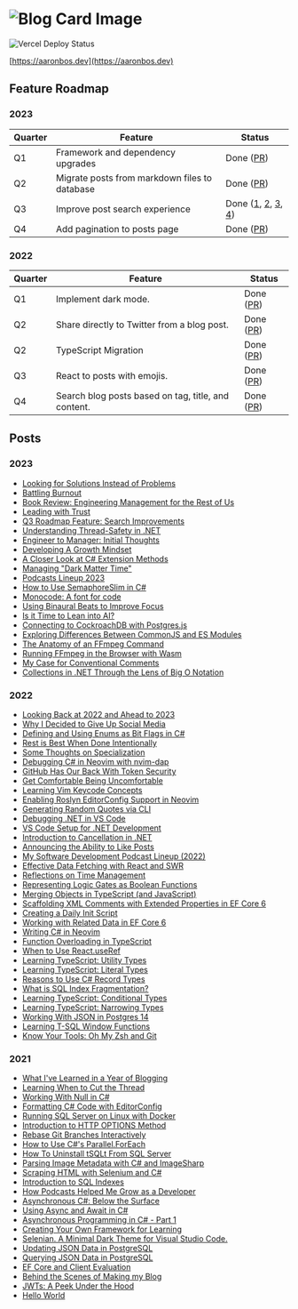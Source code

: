 # ![Blog Card Image](https://aaronbos.dev/static/card-logo.png)

![Vercel Deploy Status](https://img.shields.io/github/deployments/aaronmbos/personal-site/production?label=Vercel&logo=vercel&logoColor=white)

[https://aaronbos.dev](https://aaronbos.dev)

## Feature Roadmap

### 2023

| Quarter | Feature                                       | Status                                                                                                                                                                                                                                    |
| ------- | --------------------------------------------- | ----------------------------------------------------------------------------------------------------------------------------------------------------------------------------------------------------------------------------------------- |
| Q1      | Framework and dependency upgrades             | Done ([PR](https://github.com/aaronmbos/personal-site/pull/24))                                                                                                                                                                           |
| Q2      | Migrate posts from markdown files to database | Done ([PR](https://github.com/aaronmbos/personal-site/pull/33))                                                                                                                                                                           |
| Q3      | Improve post search experience                | Done ([1](https://github.com/aaronmbos/personal-site/pull/40), [2](https://github.com/aaronmbos/personal-site/pull/42), [3](https://github.com/aaronmbos/personal-site/pull/43), [4](https://github.com/aaronmbos/personal-site/pull/46)) |
| Q4      | Add pagination to posts page                  | Done ([PR](https://github.com/aaronmbos/personal-site/pull/51))                                                                                                                                                                           |

### 2022

| Quarter | Feature                                             | Status                                                          |
| ------- | --------------------------------------------------- | --------------------------------------------------------------- |
| Q1      | Implement dark mode.                                | Done ([PR](https://github.com/aaronmbos/personal-site/pull/1))  |
| Q2      | Share directly to Twitter from a blog post.         | Done ([PR](https://github.com/aaronmbos/personal-site/pull/2))  |
| Q2      | TypeScript Migration                                | Done ([PR](https://github.com/aaronmbos/personal-site/pull/3))  |
| Q3      | React to posts with emojis.                         | Done ([PR](https://github.com/aaronmbos/personal-site/pull/4))  |
| Q4      | Search blog posts based on tag, title, and content. | Done ([PR](https://github.com/aaronmbos/personal-site/pull/14)) |

## Posts

### 2023

- [Looking for Solutions Instead of Problems](https://aaronbos.dev/posts/solutions-over-problems)
- [Battling Burnout](https://aaronbos.dev/posts/battling-burnout)
- [Book Review: Engineering Management for the Rest of Us](https://aaronbos.dev/posts/engineering-management-for-the-rest-of-us-review)
- [Leading with Trust](https://aaronbos.dev/posts/leading-with-trust)
- [Q3 Roadmap Feature: Search Improvements](https://aaronbos.dev/posts/q3-feature-improved-search)
- [Understanding Thread-Safety in .NET](https://aaronbos.dev/posts/understand-thread-safety-dotnet)
- [Engineer to Manager: Initial Thoughts](https://aaronbos.dev/posts/engineer-to-manager-initial-thoughts)
- [Developing A Growth Mindset](https://aaronbos.dev/posts/devloping-growth-mindset)
- [A Closer Look at C# Extension Methods](https://aaronbos.dev/posts/closer-look-csharp-extension-methods)
- [Managing "Dark Matter Time"](https://aaronbos.dev/posts/manage-dark-matter-time)
- [Podcasts Lineup 2023](https://aaronbos.dev/posts/podcast-lineup-2023)
- [How to Use SemaphoreSlim in C#](https://aaronbos.dev/posts/how-to-use-semaphoreslim-csharp)
- [Monocode: A font for code](https://aaronbos.dev/posts/monocode-font)
- [Using Binaural Beats to Improve Focus](https://aaronbos.dev/posts/binaural-beats-focus)
- [Is it Time to Lean into AI?](https://aaronbos.dev/posts/lean-into-ai)
- [Connecting to CockroachDB with Postgres.js](https://aaronbos.dev/posts/connect-cockroachdb-postgresjs)
- [Exploring Differences Between CommonJS and ES Modules](https://aaronbos.dev/posts/commonjs-vs-es-module)
- [The Anatomy of an FFmpeg Command](https://aaronbos.dev/posts/ffmpeg-command-anatomy)
- [Running FFmpeg in the Browser with Wasm](https://aaronbos.dev/posts/ffmpeg-wasm-browser)
- [My Case for Conventional Comments](https://aaronbos.dev/posts/case-for-conventional-comments)
- [Collections in .NET Through the Lens of Big O Notation](https://aaronbos.dev/posts/dotnet-collections-big-o)

### 2022

- [Looking Back at 2022 and Ahead to 2023](https://aaronbos.dev/posts/2022-year-in-review)
- [Why I Decided to Give Up Social Media](https://aaronbos.dev/posts/quit-social-media)
- [Defining and Using Enums as Bit Flags in C#](https://aaronbos.dev/posts/csharp-flags-enum)
- [Rest is Best When Done Intentionally](https://aaronbos.dev/posts/intentional-rest)
- [Some Thoughts on Specialization](https://aaronbos.dev/posts/thoughts-on-specialization)
- [Debugging C# in Neovim with nvim-dap](https://aaronbos.dev/posts/debugging-csharp-neovim-nvim-dap)
- [GitHub Has Our Back With Token Security](https://aaronbos.dev/posts/github-revoke-token-on-push)
- [Get Comfortable Being Uncomfortable](https://aaronbos.dev/posts/comfortable-being-uncomfortable)
- [Learning Vim Keycode Concepts](https://aaronbos.dev/posts/vim-keycode-concepts)
- [Enabling Roslyn EditorConfig Support in Neovim](https://aaronbos.dev/posts/dotnet-roslyn-editorconfig-neovim)
- [Generating Random Quotes via CLI](https://aaronbos.dev/posts/quote-api-terminal)
- [Debugging .NET in VS Code](https://aaronbos.dev/posts/debug-dotnet-vs-code)
- [VS Code Setup for .NET Development](https://aaronbos.dev/posts/vs-code-dotnet-setup)
- [Introduction to Cancellation in .NET](https://aaronbos.dev/posts/cancellation-csharp-dotnet)
- [Announcing the Ability to Like Posts](https://aaronbos.dev/posts/announce-like-post)
- [My Software Development Podcast Lineup (2022)](https://aaronbos.dev/posts/software-podcasts-2022)
- [Effective Data Fetching with React and SWR](https://aaronbos.dev/posts/swr-nextjs-react)
- [Reflections on Time Management](https://aaronbos.dev/posts/time-management-reflections)
- [Representing Logic Gates as Boolean Functions](https://aaronbos.dev/posts/logic-gates-boolean-functions)
- [Merging Objects in TypeScript (and JavaScript)](https://aaronbos.dev/posts/merge-objects-typescript-javascript)
- [Scaffolding XML Comments with Extended Properties in EF Core 6](https://aaronbos.dev/posts/ef-core-6-extended-property-comments)
- [Creating a Daily Init Script](https://aaronbos.dev/posts/daily-init-script)
- [Working with Related Data in EF Core 6](https://aaronbos.dev/posts/ef-core-6-related-data)
- [Writing C# in Neovim](https://aaronbos.dev/posts/csharp-dotnet-neovim)
- [Function Overloading in TypeScript](https://aaronbos.dev/posts/function-overload-typescript)
- [When to Use React.useRef](https://aaronbos.dev/posts/using-react-useref-hook)
- [Learning TypeScript: Utility Types](https://aaronbos.dev/posts/typescript-utility-types)
- [Learning TypeScript: Literal Types](https://aaronbos.dev/posts/typescript-literal-types)
- [Reasons to Use C# Record Types](https://aaronbos.dev/posts/csharp-record-types)
- [What is SQL Index Fragmentation?](https://aaronbos.dev/posts/sql-server-index-fragmentation)
- [Learning TypeScript: Conditional Types](https://aaronbos.dev/posts/typescript-conditional-types)
- [Learning TypeScript: Narrowing Types](https://aaronbos.dev/posts/typescript-narrowing)
- [Working With JSON in Postgres 14](https://aaronbos.dev/posts/postgres-14-json)
- [Learning T-SQL Window Functions](https://aaronbos.dev/posts/learn-tsql-window-functions)
- [Know Your Tools: Oh My Zsh and Git](https://aaronbos.dev/posts/ohmyzsh-git)

### 2021

- [What I've Learned in a Year of Blogging](https://aaronbos.dev/posts/2021-year-review)
- [Learning When to Cut the Thread](https://aaronbos.dev/posts/learn-to-cut-thread)
- [Working With Null in C#](https://aaronbos.dev/posts/handling-null-references)
- [Formatting C# Code with EditorConfig](https://aaronbos.dev/posts/csharp-dotnet-editorconfig)
- [Running SQL Server on Linux with Docker](https://aaronbos.dev/posts/sql-server-linux-docker-compose)
- [Introduction to HTTP OPTIONS Method](https://aaronbos.dev/posts/http-options-introduction)
- [Rebase Git Branches Interactively](https://aaronbos.dev/posts/git-rebase-interactive)
- [How to Use C#'s Parallel.ForEach](https://aaronbos.dev/posts/parallel-foreach-csharp)
- [How To Uninstall tSQLt From SQL Server](https://aaronbos.dev/posts/uninstall-tsqlt-sqlserver)
- [Parsing Image Metadata with C# and ImageSharp](https://aaronbos.dev/posts/iptc-metadata-csharp-imagesharp)
- [Scraping HTML with Selenium and C#](https://aaronbos.dev/posts/selenium-csharp-scraping)
- [Introduction to SQL Indexes](https://aaronbos.dev/posts/sql-index-introduction)
- [How Podcasts Helped Me Grow as a Developer](https://aaronbos.dev/posts/software-podcast-dev-growth)
- [Asynchronous C#: Below the Surface](https://aaronbos.dev/posts/async-csharp-below-surface)
- [Using Async and Await in C#](https://aaronbos.dev/posts/async-await-csharp)
- [Asynchronous Programming in C# - Part 1](https://aaronbos.dev/posts/async-csharp-pt1)
- [Creating Your Own Framework for Learning](https://aaronbos.dev/posts/learning-framework)
- [Selenian. A Minimal Dark Theme for Visual Studio Code.](https://aaronbos.dev/posts/selenian-vs-code-theme)
- [Updating JSON Data in PostgreSQL](https://aaronbos.dev/posts/update-json-postgresql)
- [Querying JSON Data in PostgreSQL](https://aaronbos.dev/posts/query-postgresql-json)
- [EF Core and Client Evaluation](https://aaronbos.dev/posts/efcore-client-evaluation)
- [Behind the Scenes of Making my Blog](https://aaronbos.dev/posts/blog-behind-the-scenes)
- [JWTs: A Peek Under the Hood](https://aaronbos.dev/posts/jwt-under-the-hood)
- [Hello World](https://aaronbos.dev/posts/hello-world)
